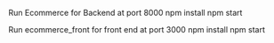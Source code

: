 Run Ecommerce for Backend at port 8000
  npm install
  npm start
 
Run ecommerce_front for front end at port 3000
  npm install 
  npm start
